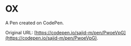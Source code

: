 # OX

A Pen created on CodePen.

Original URL: [https://codepen.io/sajid-m/pen/PwoeVpG](https://codepen.io/sajid-m/pen/PwoeVpG).

